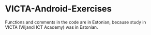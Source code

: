 # VICTA-Android-Exercises

Functions and comments in the code are in Estonian, because study in VICTA (Viljandi ICT Academy) was in Estonian.

